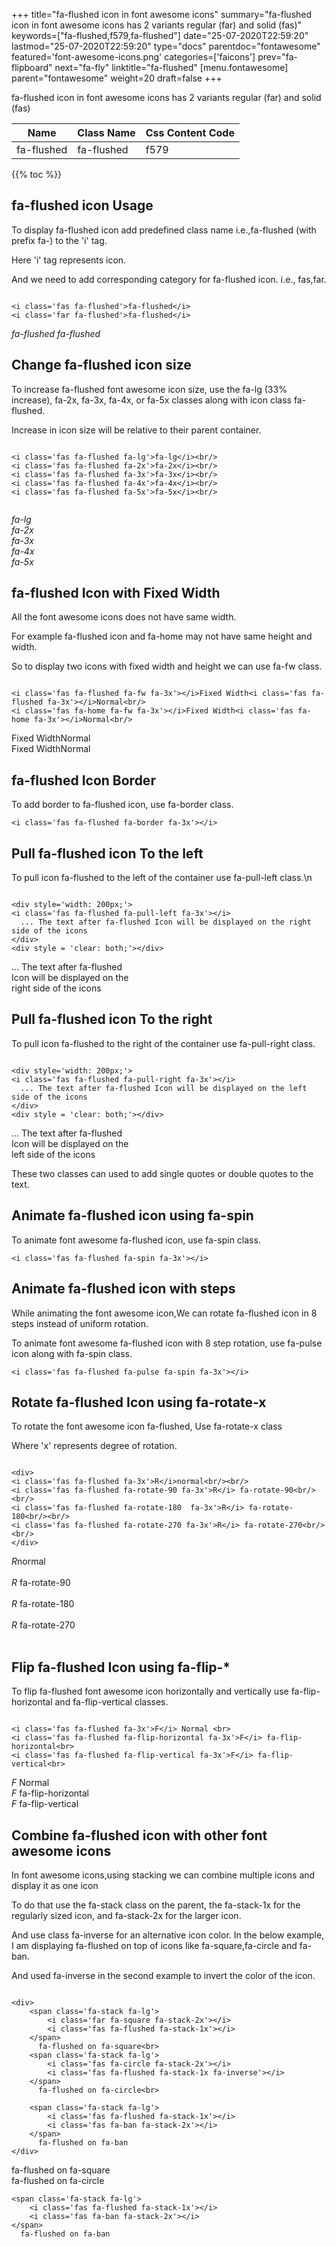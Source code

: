 +++
title="fa-flushed icon in font awesome icons"
summary="fa-flushed icon in font awesome icons has 2 variants regular (far) and solid (fas)"
keywords=["fa-flushed,f579,fa-flushed"]
date="25-07-2020T22:59:20"
lastmod="25-07-2020T22:59:20"
type="docs"
parentdoc="fontawesome"
featured='font-awesome-icons.png'
categories=['faicons']
prev="fa-flipboard"
next="fa-fly"
linktitle="fa-flushed"
[menu.fontawesome]
parent="fontawesome"
weight=20
draft=false
+++


fa-flushed icon in font awesome icons has 2 variants regular (far) and solid (fas)

<div class='table-responsive'><table class='table'><thead><tr><th>Name</th><th>Class Name</th><th>Css Content Code</th></tr></thead><tbody><tr><td>fa-flushed</td><td>fa-flushed</td><td>f579</td></tr></tbody></table></div>


{{% toc %}}


## fa-flushed icon Usage

To display fa-flushed icon add predefined class name i.e.,fa-flushed (with prefix fa-) to the 'i' tag.

Here 'i' tag represents icon.

And we need to add corresponding category for fa-flushed icon. i.e., fas,far.


```

<i class='fas fa-flushed'>fa-flushed</i>
<i class='far fa-flushed'>fa-flushed</i>
```

<i class='fas fa-flushed'>fa-flushed</i>
<i class='far fa-flushed'>fa-flushed</i>




## Change fa-flushed icon size
To increase fa-flushed font awesome icon size, use the fa-lg (33% increase), fa-2x, fa-3x, fa-4x, or fa-5x classes along with icon class fa-flushed.

Increase in icon size will be relative to their parent container. 

```

<i class='fas fa-flushed fa-lg'>fa-lg</i><br/>
<i class='fas fa-flushed fa-2x'>fa-2x</i><br/>
<i class='fas fa-flushed fa-3x'>fa-3x</i><br/>
<i class='fas fa-flushed fa-4x'>fa-4x</i><br/>
<i class='fas fa-flushed fa-5x'>fa-5x</i><br/>
            
```

<i class='fas fa-flushed fa-lg'>fa-lg</i><br/>
<i class='fas fa-flushed fa-2x'>fa-2x</i><br/>
<i class='fas fa-flushed fa-3x'>fa-3x</i><br/>
<i class='fas fa-flushed fa-4x'>fa-4x</i><br/>
<i class='fas fa-flushed fa-5x'>fa-5x</i><br/>
            



## fa-flushed Icon with Fixed Width 

All the font awesome icons does not have same width.

For example fa-flushed icon and fa-home may not have same height and width.

So to display two icons with fixed width and height we can use fa-fw class.


```

<i class='fas fa-flushed fa-fw fa-3x'></i>Fixed Width<i class='fas fa-flushed fa-3x'></i>Normal<br/>
<i class='fas fa-home fa-fw fa-3x'></i>Fixed Width<i class='fas fa-home fa-3x'></i>Normal<br/>
```

<i class='fas fa-flushed fa-fw fa-3x'></i>Fixed Width<i class='fas fa-flushed fa-3x'></i>Normal<br/>
<i class='fas fa-home fa-fw fa-3x'></i>Fixed Width<i class='fas fa-home fa-3x'></i>Normal<br/>



## fa-flushed Icon Border 

To add border to fa-flushed icon, use fa-border class.


```
<i class='fas fa-flushed fa-border fa-3x'></i>

```
<i class='fas fa-flushed fa-border fa-3x'></i>





## Pull fa-flushed icon To the left

To pull icon fa-flushed to the left of the container use fa-pull-left class.\n

```

<div style='width: 200px;'>
<i class='fas fa-flushed fa-pull-left fa-3x'></i>
  ... The text after fa-flushed Icon will be displayed on the right side of the icons
</div>
<div style = 'clear: both;'></div>
```

<div style='width: 200px;'>
<i class='fas fa-flushed fa-pull-left fa-3x'></i>
  ... The text after fa-flushed Icon will be displayed on the right side of the icons
</div>
<div style = 'clear: both;'></div>




## Pull fa-flushed icon To the right
To pull icon fa-flushed to the right of the container use fa-pull-right class.

```

<div style='width: 200px;'>
<i class='fas fa-flushed fa-pull-right fa-3x'></i>
  ... The text after fa-flushed Icon will be displayed on the left side of the icons
</div>
<div style = 'clear: both;'></div>
```

<div style='width: 200px;'>
<i class='fas fa-flushed fa-pull-right fa-3x'></i>
  ... The text after fa-flushed Icon will be displayed on the left side of the icons
</div>
<div style = 'clear: both;'></div>

These two classes can used to add single quotes or double quotes to the text.


## Animate fa-flushed icon using fa-spin
To animate font awesome fa-flushed icon, use fa-spin class.

```
<i class='fas fa-flushed fa-spin fa-3x'></i>
```
<i class='fas fa-flushed fa-spin fa-3x'></i>




## Animate fa-flushed icon with steps
While animating the font awesome icon,We can rotate fa-flushed icon in 8 steps instead of uniform rotation.

To animate font awesome fa-flushed icon with 8 step rotation, use fa-pulse icon along with fa-spin class.


```
<i class='fas fa-flushed fa-pulse fa-spin fa-3x'></i>

```
<i class='fas fa-flushed fa-pulse fa-spin fa-3x'></i>





## Rotate fa-flushed Icon using fa-rotate-x
To rotate the font awesome icon fa-flushed, Use fa-rotate-x class

Where 'x' represents degree of rotation.


```

<div>
<i class='fas fa-flushed fa-3x'>R</i>normal<br/><br/>
<i class='fas fa-flushed fa-rotate-90 fa-3x'>R</i> fa-rotate-90<br/><br/> 
<i class='fas fa-flushed fa-rotate-180  fa-3x'>R</i> fa-rotate-180<br/><br/> 
<i class='fas fa-flushed fa-rotate-270 fa-3x'>R</i> fa-rotate-270<br/><br/>
</div>
```

<div>
<i class='fas fa-flushed fa-3x'>R</i>normal<br/><br/>
<i class='fas fa-flushed fa-rotate-90 fa-3x'>R</i> fa-rotate-90<br/><br/> 
<i class='fas fa-flushed fa-rotate-180  fa-3x'>R</i> fa-rotate-180<br/><br/> 
<i class='fas fa-flushed fa-rotate-270 fa-3x'>R</i> fa-rotate-270<br/><br/>
</div>




## Flip fa-flushed Icon using fa-flip-*
To flip fa-flushed font awesome icon horizontally and vertically use fa-flip-horizontal and fa-flip-vertical classes. 

```

<i class='fas fa-flushed fa-3x'>F</i> Normal <br>
<i class='fas fa-flushed fa-flip-horizontal fa-3x'>F</i> fa-flip-horizontal<br>
<i class='fas fa-flushed fa-flip-vertical fa-3x'>F</i> fa-flip-vertical<br>
```

<i class='fas fa-flushed fa-3x'>F</i> Normal <br>
<i class='fas fa-flushed fa-flip-horizontal fa-3x'>F</i> fa-flip-horizontal<br>
<i class='fas fa-flushed fa-flip-vertical fa-3x'>F</i> fa-flip-vertical<br>




## Combine fa-flushed icon with other font awesome icons
In font awesome icons,using stacking we can combine multiple icons and display it as one icon 

To do that use the fa-stack class on the parent, the fa-stack-1x for the regularly sized icon, and fa-stack-2x for the larger icon.

And use class fa-inverse for an alternative icon color. 
In the below example, I am displaying fa-flushed on top of icons like fa-square,fa-circle and fa-ban.

And used fa-inverse in the second example to invert the color of the icon.

```

<div>
    <span class='fa-stack fa-lg'>
        <i class='far fa-square fa-stack-2x'></i>
        <i class='fas fa-flushed fa-stack-1x'></i>
    </span>
      fa-flushed on fa-square<br>
    <span class='fa-stack fa-lg'>
        <i class='fas fa-circle fa-stack-2x'></i>
        <i class='fas fa-flushed fa-stack-1x fa-inverse'></i>
    </span>
      fa-flushed on fa-circle<br>

    <span class='fa-stack fa-lg'>
        <i class='fas fa-flushed fa-stack-1x'></i>
        <i class='fas fa-ban fa-stack-2x'></i>
    </span>
      fa-flushed on fa-ban
</div>
```

<div>
    <span class='fa-stack fa-lg'>
        <i class='far fa-square fa-stack-2x'></i>
        <i class='fas fa-flushed fa-stack-1x'></i>
    </span>
      fa-flushed on fa-square<br>
    <span class='fa-stack fa-lg'>
        <i class='fas fa-circle fa-stack-2x'></i>
        <i class='fas fa-flushed fa-stack-1x fa-inverse'></i>
    </span>
      fa-flushed on fa-circle<br>

    <span class='fa-stack fa-lg'>
        <i class='fas fa-flushed fa-stack-1x'></i>
        <i class='fas fa-ban fa-stack-2x'></i>
    </span>
      fa-flushed on fa-ban
</div>






